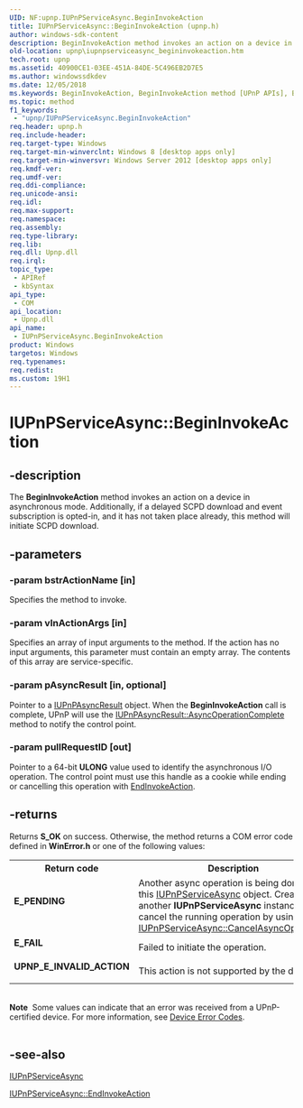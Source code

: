 ```yaml
---
UID: NF:upnp.IUPnPServiceAsync.BeginInvokeAction
title: IUPnPServiceAsync::BeginInvokeAction (upnp.h)
author: windows-sdk-content
description: BeginInvokeAction method invokes an action on a device in asynchronous mode. Additionally, if a delayed SCPD download and event subscription is opted-in, and it has not taken place already, this method will initiate SCPD download.
old-location: upnp\iupnpserviceasync_begininvokeaction.htm
tech.root: upnp
ms.assetid: 40900CE1-03EE-451A-84DE-5C496EB2D7E5
ms.author: windowssdkdev
ms.date: 12/05/2018
ms.keywords: BeginInvokeAction, BeginInvokeAction method [UPnP APIs], BeginInvokeAction method [UPnP APIs],IUPnPServiceAsync interface, IUPnPServiceAsync interface [UPnP APIs],BeginInvokeAction method, IUPnPServiceAsync.BeginInvokeAction, IUPnPServiceAsync::BeginInvokeAction, upnp.iupnpserviceasync_begininvokeaction, upnp/IUPnPServiceAsync::BeginInvokeAction
ms.topic: method
f1_keywords: 
 - "upnp/IUPnPServiceAsync.BeginInvokeAction"
req.header: upnp.h
req.include-header: 
req.target-type: Windows
req.target-min-winverclnt: Windows 8 [desktop apps only]
req.target-min-winversvr: Windows Server 2012 [desktop apps only]
req.kmdf-ver: 
req.umdf-ver: 
req.ddi-compliance: 
req.unicode-ansi: 
req.idl: 
req.max-support: 
req.namespace: 
req.assembly: 
req.type-library: 
req.lib: 
req.dll: Upnp.dll
req.irql: 
topic_type:
 - APIRef
 - kbSyntax
api_type:
 - COM
api_location:
 - Upnp.dll
api_name:
 - IUPnPServiceAsync.BeginInvokeAction
product: Windows
targetos: Windows
req.typenames: 
req.redist: 
ms.custom: 19H1
---
```


# IUPnPServiceAsync::BeginInvokeAction


## -description


The 	<b>BeginInvokeAction</b> method invokes an action on a device in asynchronous mode. Additionally, if a delayed SCPD download and event subscription is opted-in, and it has not taken place already, this method will initiate SCPD download. 


## -parameters




### -param bstrActionName [in]

Specifies the method to invoke.


### -param vInActionArgs [in]

Specifies an array of input arguments to the method. If the action has no input arguments, this parameter must contain an empty array.  The contents of this array are service-specific.


### -param pAsyncResult [in, optional]

Pointer  to a <a href="https://docs.microsoft.com/windows/desktop/api/upnp/nn-upnp-iupnpasyncresult">IUPnPAsyncResult</a> object. When the <b>BeginInvokeAction</b> call is complete, 
	UPnP will use the <a href="https://docs.microsoft.com/windows/desktop/api/upnp/nf-upnp-iupnpasyncresult-asyncoperationcomplete">IUPnPAsyncResult::AsyncOperationComplete</a> method to notify the control 
	point.



### -param pullRequestID [out]

Pointer to a 64-bit <b>ULONG</b> value used to identify the asynchronous I/O operation. The control point must use this handle as a cookie while ending or cancelling this  operation with <a href="https://docs.microsoft.com/windows/desktop/api/upnp/nf-upnp-iupnpserviceasync-endinvokeaction">EndInvokeAction</a>.


## -returns



Returns <b>S_OK</b> on success. Otherwise, the method returns a COM error code defined in <b>WinError.h</b> or one of the following values:

<table>
<tr>
<th>Return code</th>
<th>Description</th>
</tr>
<tr>
<td width="40%">
<dl>
<dt><b>E_PENDING</b></dt>
</dl>
</td>
<td width="60%">
Another async operation is being done on this <a href="https://docs.microsoft.com/windows/desktop/api/upnp/nn-upnp-iupnpserviceasync">IUPnPServiceAsync</a> object. Create another <b>IUPnPServiceAsync</b> instance or cancel the running operation by using <a href="https://docs.microsoft.com/windows/desktop/api/upnp/nf-upnp-iupnpserviceasync-cancelasyncoperation">IUPnPServiceAsync::CancelAsyncOperation</a>.

</td>
</tr>
<tr>
<td width="40%">
<dl>
<dt><b>E_FAIL</b></dt>
</dl>
</td>
<td width="60%">
Failed to initiate the  operation.

</td>
</tr>
<tr>
<td width="40%">
<dl>
<dt><b>UPNP_E_INVALID_ACTION</b></dt>
</dl>
</td>
<td width="60%">
This action is not supported by the device.

</td>
</tr>
</table>
 

<div class="alert"><b>Note</b>  Some values can indicate that an error was received from a UPnP-certified device. For more information, see <a href="https://docs.microsoft.com/windows/desktop/UPnP/device-error-codes">Device Error Codes</a>.</div>
<div> </div>



## -see-also




<a href="https://docs.microsoft.com/windows/desktop/api/upnp/nn-upnp-iupnpserviceasync">IUPnPServiceAsync</a>



<a href="https://docs.microsoft.com/windows/desktop/api/upnp/nf-upnp-iupnpserviceasync-endinvokeaction">IUPnPServiceAsync::EndInvokeAction</a>
 

 


